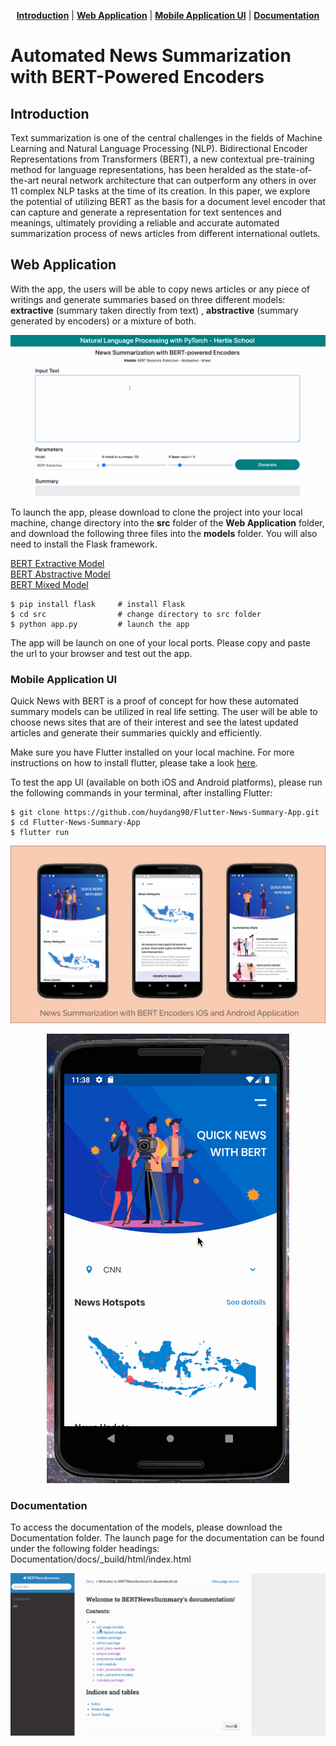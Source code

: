 <p align="center">
<b><a href="#introduction">Introduction</a></b>
|
<b><a href="#web-application">Web Application</a></b>
|
<b><a href="#mobile-application-ui">Mobile Application UI</a></b>
|
<b><a href="#documentation">Documentation</a></b>
</p>


# Automated News Summarization with BERT-Powered Encoders

## Introduction 

Text  summarization  is  one  of  the  central  challenges  in the  fields  of  Machine  Learning  and  Natural  Language Processing  (NLP).  Bidirectional  Encoder  Representations from Transformers (BERT), a new contextual pre-training method  for  language  representations,  has  been  heralded as the state-of-the-art neural network architecture that can outperform any others in over 11 complex NLP tasks at the time of its creation.  In this paper, we explore the potential of utilizing BERT as the basis for a document level encoder that can capture and generate a representation for text sentences  and  meanings,  ultimately  providing  a  reliable  and accurate automated summarization process of news articles from different international outlets.  

## Web Application 

With the app, the users will be able to copy news articles or any piece of writings and generate summaries based on three different models: <b>extractive</b> (summary taken directly from text) , <b>abstractive</b> (summary generated by encoders) or a mixture of both. 

![App UI](https://github.com/huydang90/News-Summarization-with-BERT/blob/master/ImageAssets/news_app.gif?raw=true)

To launch the app, please download to clone the project into your local machine, change directory into the <b>src</b> folder of the <b>Web Application</b> folder, and download the following three files into the <b>models</b> folder. You will also need to install the Flask framework. 

[BERT Extractive Model](https://drive.google.com/file/d/1Vz_m3RB0fxqToyXLeJYEseP6P5mG3fS5/view?usp=sharing)   
[BERT Abstractive Model](https://drive.google.com/file/d/1fat4oTual4h_E5sLxd8hQfD5Xy_ikHic/view?usp=sharing)  
[BERT Mixed Model](https://drive.google.com/file/d/1cfBNgrfvrUFxH6KYEX2XWLmOYqc5ZiRn/view?usp=sharing)  

```
$ pip install flask     # install Flask
$ cd src                # change directory to src folder
$ python app.py         # launch the app
```

The app will be launch on one of your local ports. Please copy and paste the url to your browser and test out the app.

### Mobile Application UI

Quick News with BERT is a proof of concept for how these automated summary models can be utilized in real life setting. The user will be able to choose news sites that are of their interest and see the latest updated articles and generate their summaries quickly and efficiently. 

Make sure you have Flutter installed on your local machine. For more instructions on how to install flutter, please take a look [here](https://flutter.io/docs/get-started/install).

To test the app UI (available on both iOS and Android platforms), please run the following commands in your terminal, after installing Flutter:

```
$ git clone https://github.com/huydang90/Flutter-News-Summary-App.git
$ cd Flutter-News-Summary-App
$ flutter run
```

![Mobile UI](https://github.com/huydang90/News-Summarization-with-BERT/blob/master/ImageAssets/mobile2.png?raw=true)

<p align="center">
  <img src="https://github.com/huydang90/News-Summarization-with-BERT/blob/master/ImageAssets/bert_app.gif?raw=true">
</p>

### Documentation

To access the documentation of the models, please download the Documentation folder. The launch page for the documentation can be found under the following folder headings: Documentation/docs/\_build/html/index.html

![Docs UI](https://github.com/huydang90/News-Summarization-with-BERT/blob/master/ImageAssets/docs.gif?raw=true)


